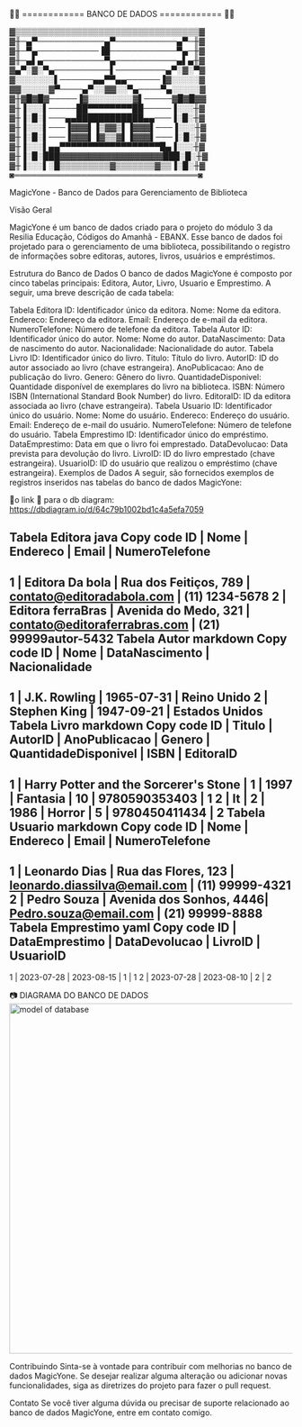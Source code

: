 🏦🎲    ============ BANCO DE DADOS ============  🏦🎲



▓▒▒▒▒▒▒▒▒▒▒▒▒▒▒▒▒▒▒▒▒▒▒▒▒▒▒▒▒▒▒▒▒▒▓
▓╫─▄▀────────────▄▀───────────▄▀─╫▓
▓╫─▀▄───────────▐█────────────▀▄─╫▓
▓╫─▄▌▄───────────▀▄───────────▄▌▄╫▓
▓▄▀░▓░▀▄──────────▌─────────▄▀░▓░▀▓
▓░░░░░░░▌──────▄▄▀▀▄▄──────▐▓░░░░░▓
▓▓░░░░░▓▀────▄▀░░▓▓░░▀▄────▀▄░░░░░▓
▓╫▓█▓█▓─────▐▓░░░░░░░░▓▌─────▓█▓█▓▓
▓╫▐░░░▌─────██▀▀▀▀▀▀▀▀██─────▐░░░╫▓
▓╫▐░█░▌───▄▄████████████▄▄───▐░█░╫▓
▓╫▐░░░▌───▐▓▓▓▌▐▒▓▓▒▌▐▓▓▓▌───▐░░░╫▓
▓╫▐░█░▌───▐▓▓▓▌▐▓▒▒▓▌▐▓▓▓▌───▐░█░╫▓
▓╫▐░░░▌▄▄▀▀▀▀▀▀▀▀▀▀▀▀▀▀▀▀▀▀█▄▐░░░╫▓
▓╫▐░█░███▓▓▓▓▓▓▓▓▓▓▓▓▓▓▓▓▓▓███░█░╫▓
▓╫▐░░░▌░█▒▒▒▒▒▒▒▒▒▓▒▒▒▒▒▒▒▓▒▒▐░█░╫▓
◙═════════════════════════════════◙

MagicYone - Banco de Dados para Gerenciamento de Biblioteca 


Visão Geral

MagicYone é um banco de dados criado para o projeto do módulo 3 da Resilia Educação, Códigos do Amanhã - EBANX. Esse banco de dados foi projetado para o gerenciamento de uma biblioteca, possibilitando o registro de informações sobre editoras, autores, livros, usuários e empréstimos.

Estrutura do Banco de Dados
O banco de dados MagicYone é composto por cinco tabelas principais: Editora, Autor, Livro, Usuario e Emprestimo. A seguir, uma breve descrição de cada tabela:

Tabela Editora
ID: Identificador único da editora.
Nome: Nome da editora.
Endereco: Endereço da editora.
Email: Endereço de e-mail da editora.
NumeroTelefone: Número de telefone da editora.
Tabela Autor
ID: Identificador único do autor.
Nome: Nome do autor.
DataNascimento: Data de nascimento do autor.
Nacionalidade: Nacionalidade do autor.
Tabela Livro
ID: Identificador único do livro.
Titulo: Título do livro.
AutorID: ID do autor associado ao livro (chave estrangeira).
AnoPublicacao: Ano de publicação do livro.
Genero: Gênero do livro.
QuantidadeDisponivel: Quantidade disponível de exemplares do livro na biblioteca.
ISBN: Número ISBN (International Standard Book Number) do livro.
EditoraID: ID da editora associada ao livro (chave estrangeira).
Tabela Usuario
ID: Identificador único do usuário.
Nome: Nome do usuário.
Endereco: Endereço do usuário.
Email: Endereço de e-mail do usuário.
NumeroTelefone: Número de telefone do usuário.
Tabela Emprestimo
ID: Identificador único do empréstimo.
DataEmprestimo: Data em que o livro foi emprestado.
DataDevolucao: Data prevista para devolução do livro.
LivroID: ID do livro emprestado (chave estrangeira).
UsuarioID: ID do usuário que realizou o empréstimo (chave estrangeira).
Exemplos de Dados
A seguir, são fornecidos exemplos de registros inseridos nas tabelas do banco de dados MagicYone:





🔗o link 🔗 para o db diagram: https://dbdiagram.io/d/64c79b1002bd1c4a5efa7059



Tabela Editora
java
Copy code
ID | Nome                  | Endereco                 | Email                       | NumeroTelefone
-----------------------------------------------------------
1  | Editora Da bola       | Rua dos Feitiços, 789    | contato@editoradabola.com   | (11) 1234-5678
2  | Editora ferraBras     | Avenida do Medo, 321     | contato@editoraferrabras.com | (21) 99999autor-5432
Tabela Autor
markdown
Copy code
ID | Nome            | DataNascimento | Nacionalidade
---------------------------------------------------
1  | J.K. Rowling    | 1965-07-31     | Reino Unido
2  | Stephen King    | 1947-09-21     | Estados Unidos
Tabela Livro
markdown
Copy code
ID | Titulo                                         | AutorID | AnoPublicacao | Genero   | QuantidadeDisponivel | ISBN          | EditoraID
---------------------------------------------------------------------------------------------------------------
1  | Harry Potter and the Sorcerer's Stone         | 1       | 1997          | Fantasia | 10                   | 9780590353403 | 1
2  | It                                             | 2       | 1986          | Horror   | 5                    | 9780450411434 | 2
Tabela Usuario
markdown
Copy code
ID | Nome             | Endereco               | Email                        | NumeroTelefone
---------------------------------------------------
1  | Leonardo Dias    | Rua das Flores, 123    | leonardo.diassilva@email.com | (11) 99999-4321
2  | Pedro Souza      | Avenida dos Sonhos, 4446| Pedro.souza@email.com        | (21) 99999-8888
Tabela Emprestimo
yaml
Copy code
ID | DataEmprestimo | DataDevolucao | LivroID | UsuarioID
-------------------------------------------------------
1  | 2023-07-28     | 2023-08-15    | 1       | 1
2  | 2023-07-28     | 2023-08-10    | 2       | 2



📷 DIAGRAMA DO BANCO DE DADOS
<img width="622" alt="model of database" src="https://github.com/aleodoro93/BibliotecaDBProjectmodulo3/assets/119438550/78f632e5-05c9-4298-bedf-6fd0d5a207dc">




Contribuindo
Sinta-se à vontade para contribuir com melhorias no banco de dados MagicYone. Se desejar realizar alguma alteração ou adicionar novas funcionalidades, siga as diretrizes do projeto para fazer o pull request.

Contato
Se você tiver alguma dúvida ou precisar de suporte relacionado ao banco de dados MagicYone, entre em contato comigo.
